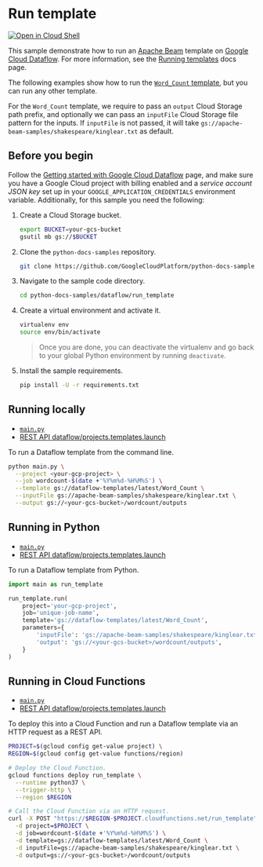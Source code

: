 # Run template

[![Open in Cloud Shell](http://gstatic.com/cloudssh/images/open-btn.svg)](https://console.cloud.google.com/cloudshell/open?git_repo=https://github.com/GoogleCloudPlatform/python-docs-samples&page=editor&open_in_editor=dataflow/run_template/README.md)

This sample demonstrate how to run an
[Apache Beam](https://beam.apache.org/)
template on [Google Cloud Dataflow](https://cloud.google.com/dataflow/docs/).
For more information, see the
[Running templates](https://cloud.google.com/dataflow/docs/guides/templates/running-templates)
docs page.

The following examples show how to run the
[`Word_Count` template](https://github.com/GoogleCloudPlatform/DataflowTemplates/blob/main/src/main/java/com/google/cloud/teleport/templates/WordCount.java),
but you can run any other template.

For the `Word_Count` template, we require to pass an `output` Cloud Storage path prefix,
and optionally we can pass an `inputFile` Cloud Storage file pattern for the inputs.
If `inputFile` is not passed, it will take `gs://apache-beam-samples/shakespeare/kinglear.txt` as default.

## Before you begin

Follow the
[Getting started with Google Cloud Dataflow](../README.md)
page, and make sure you have a Google Cloud project with billing enabled
and a *service account JSON key* set up in your `GOOGLE_APPLICATION_CREDENTIALS` environment variable.
Additionally, for this sample you need the following:

1. Create a Cloud Storage bucket.

   ```sh
   export BUCKET=your-gcs-bucket
   gsutil mb gs://$BUCKET
   ```

1. Clone the `python-docs-samples` repository.

   ```sh
   git clone https://github.com/GoogleCloudPlatform/python-docs-samples.git
   ```

1. Navigate to the sample code directory.

   ```sh
   cd python-docs-samples/dataflow/run_template
   ```

1. Create a virtual environment and activate it.

   ```sh
   virtualenv env
   source env/bin/activate
   ```

   > Once you are done, you can deactivate the virtualenv and go back to your global Python environment by running `deactivate`.

1. Install the sample requirements.

   ```sh
   pip install -U -r requirements.txt
   ```

## Running locally

* [`main.py`](main.py)
* [REST API dataflow/projects.templates.launch](https://cloud.google.com/dataflow/docs/reference/rest/v1b3/projects.templates/launch)

To run a Dataflow template from the command line.

```sh
python main.py \
  --project <your-gcp-project> \
  --job wordcount-$(date +'%Y%m%d-%H%M%S') \
  --template gs://dataflow-templates/latest/Word_Count \
  --inputFile gs://apache-beam-samples/shakespeare/kinglear.txt \
  --output gs://<your-gcs-bucket>/wordcount/outputs
```

## Running in Python

* [`main.py`](main.py)
* [REST API dataflow/projects.templates.launch](https://cloud.google.com/dataflow/docs/reference/rest/v1b3/projects.templates/launch)

To run a Dataflow template from Python.

```py
import main as run_template

run_template.run(
    project='your-gcp-project',
    job='unique-job-name',
    template='gs://dataflow-templates/latest/Word_Count',
    parameters={
        'inputFile': 'gs://apache-beam-samples/shakespeare/kinglear.txt',
        'output': 'gs://<your-gcs-bucket>/wordcount/outputs',
    }
)
```

## Running in Cloud Functions

* [`main.py`](main.py)
* [REST API dataflow/projects.templates.launch](https://cloud.google.com/dataflow/docs/reference/rest/v1b3/projects.templates/launch)

To deploy this into a Cloud Function and run a Dataflow template via an HTTP request as a REST API.

```sh
PROJECT=$(gcloud config get-value project) \
REGION=$(gcloud config get-value functions/region)

# Deploy the Cloud Function.
gcloud functions deploy run_template \
  --runtime python37 \
  --trigger-http \
  --region $REGION

# Call the Cloud Function via an HTTP request.
curl -X POST "https://$REGION-$PROJECT.cloudfunctions.net/run_template" \
  -d project=$PROJECT \
  -d job=wordcount-$(date +'%Y%m%d-%H%M%S') \
  -d template=gs://dataflow-templates/latest/Word_Count \
  -d inputFile=gs://apache-beam-samples/shakespeare/kinglear.txt \
  -d output=gs://<your-gcs-bucket>/wordcount/outputs
```
